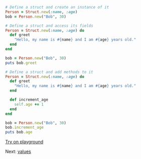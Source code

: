 ```rb
# Define a struct and create an instance of it
Person = Struct.new(:name, :age)
bob = Person.new("Bob", 30)

# Define a struct and access its fields
Person = Struct.new(:name, :age) do
  def greet
    "Hello, my name is #{name} and I am #{age} years old."
  end
end

bob = Person.new("Bob", 30)
puts bob.greet

# Define a struct and add methods to it
Person = Struct.new(:name, :age) do
  def greet
    "Hello, my name is #{name} and I am #{age} years old."
  end

  def increment_age
    self.age += 1
  end
end

bob = Person.new("Bob", 30)
bob.increment_age
puts bob.age
```


[Try on playground](https://onecompiler.com/ruby/3yh7dhbz9)

Next: [values](/2022/11/13/interfaces.html)
